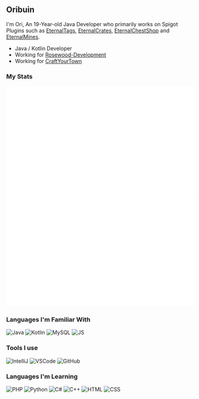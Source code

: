 ## Oribuin

I'm Ori, An 19-Year-old Java Developer who primarily works on Spigot Plugins such
as [EternalTags](https://github.com/Oribuin/EternalTags/), [EternalCrates](https://github.com/Oribuin/EternalCrates/), [EternalChestShop](https://github.com/Oribuin/EternalChestShop) and [EternalMines](https://github.com/Oribuin/EternalMines).

- Java / Kotlin Developer
- Working for [Rosewood-Development](https://github.com/Rosewood-Development/)
- Working for [CraftYourTown](https://github.com/CraftYourTown/)

### My Stats
![Oribuin's Overview](https://raw.githubusercontent.com/Oribuin/github-stats/master/generated/overview.svg#gh-dark-mode-only)
![Oribuin's Languages](https://raw.githubusercontent.com/Oribuin/github-stats/master/generated/languages.svg#gh-dark-mode-only)

### Languages I'm Familiar With
![Java](https://img.shields.io/badge/-Java-007396?style=for-the-badge&logo=java&logoColor=white)
![Kotlin](https://img.shields.io/badge/-Kotlin-007396?style=for-the-badge&logo=kotlin&logoColor=white)
![MySQL](https://img.shields.io/badge/-MySQL-007396?style=for-the-badge&logo=mysql&logoColor=white)
![JS](https://img.shields.io/badge/-JavaScript-007396?style=for-the-badge&logo=javascript&logoColor=black)
### Tools I use
![IntelliJ](https://img.shields.io/badge/-IntelliJ-007396?style=for-the-badge&logo=intellij-idea&logoColor=white)
![VSCode](https://img.shields.io/badge/-VSCode-007396?style=for-the-badge&logo=visual-studio-code&logoColor=white)
![GitHub](https://img.shields.io/badge/-GitHub-007396?style=for-the-badge&logo=github&logoColor=white)

### Languages I'm Learning
![PHP](https://img.shields.io/badge/-PHP-007396?style=for-the-badge&logo=php&logoColor=white)
![Python](https://img.shields.io/badge/-Python-007396?style=for-the-badge&logo=python&logoColor=white)
![C#](https://img.shields.io/badge/-C%23-007396?style=for-the-badge&logo=c-sharp&logoColor=white)
![C++](https://img.shields.io/badge/-C++-007396?style=for-the-badge&logo=c%2B%2B&logoColor=white)
![HTML](https://img.shields.io/badge/-HTML-007396?style=for-the-badge&logo=html5&logoColor=white)
![CSS](https://img.shields.io/badge/-CSS-007396?style=for-the-badge&logo=css3&logoColor=white)<!-- ![Typescript](https://img.shields.io/badge/-Typescript-007396?style=for-the-badge&logo=typescript&logoColor=white)
![Go](https://img.shields.io/badge/-Go-007396?style=for-the-badge&logo=go&logoColor=white)
![Scala](https://img.shields.io/badge/-Scala-007396?style=for-the-badge&logo=scala&logoColor=white)
![Ruby](https://img.shields.io/badge/-Ruby-007396?style=for-the-badge&logo=ruby&logoColor=white) -->
